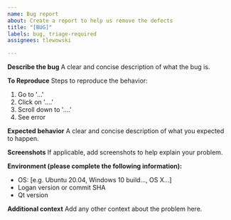 ```yaml
---
name: Bug report
about: Create a report to help us remove the defects
title: "[BUG]"
labels: bug, triage-required
assignees: tlewowski

---
```


**Describe the bug**
A clear and concise description of what the bug is.

**To Reproduce**
Steps to reproduce the behavior:
1. Go to '...'
2. Click on '....'
3. Scroll down to '....'
4. See error

**Expected behavior**
A clear and concise description of what you expected to happen.

**Screenshots**
If applicable, add screenshots to help explain your problem.

**Environment (please complete the following information):**
 - OS: [e.g. Ubuntu 20.04, Windows 10 build..., OS X...]
 - Logan version or commit SHA
 - Qt version

**Additional context**
Add any other context about the problem here.
